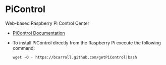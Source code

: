 
###
# PiControl
  Web-based Raspberry Pi Control Center

  * [PiControl Documentation](PiControl/index)

  * To install PiControl directly from the Raspberry Pi execute the following command:
  
    ``wget -O - https://bcarroll.github.com/getPiControl|bash``
    
